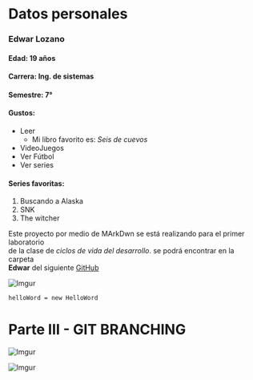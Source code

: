 # Datos personales
### Edwar Lozano 
#### **Edad:** 19 años
#### **Carrera:** Ing. de sistemas
#### **Semestre:** 7°

#### Gustos:
* Leer
  - Mi libro favorito es: *Seis de cuevos*
* VideoJuegos
* Ver Fútbol 
* Ver series

#### Series favoritas:
1. Buscando a Alaska
2. SNK
3. The witcher

Este proyecto por medio de MArkDwn se está realizando para el primer laboratorio\
de la clase de *ciclos de vida del desarrollo*. se podrá encontrar en la carpeta\
 **Edwar** del siguiente [GitHub](https://github.com/santiago-f20/CVDS-LAB1.git)

![Imgur](https://imgur.com/4kBy2mO.png)</p>

 `helloWord = new HelloWord` 

# Parte III - GIT BRANCHING

![Imgur](https://imgur.com/gallery/UlswLSI.jpg)</p>
![Imgur](https://imgur.com/gallery/UVtvMI2.jpg)</p>